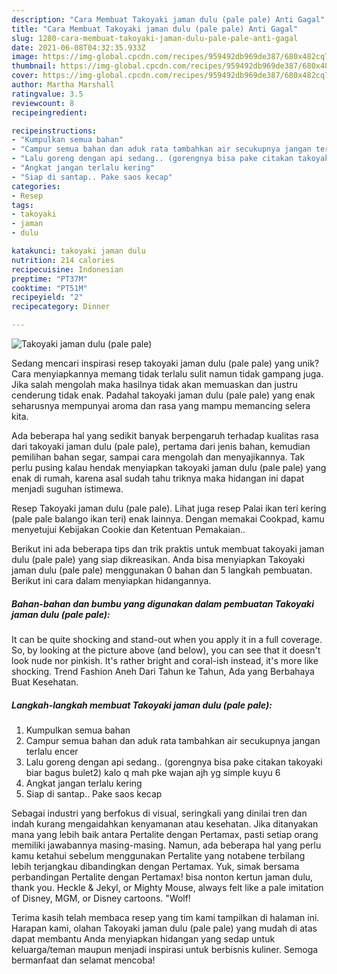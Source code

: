 ```yaml
---
description: "Cara Membuat Takoyaki jaman dulu (pale pale) Anti Gagal"
title: "Cara Membuat Takoyaki jaman dulu (pale pale) Anti Gagal"
slug: 1280-cara-membuat-takoyaki-jaman-dulu-pale-pale-anti-gagal
date: 2021-06-08T04:32:35.933Z
image: https://img-global.cpcdn.com/recipes/959492db969de387/680x482cq70/takoyaki-jaman-dulu-pale-pale-foto-resep-utama.jpg
thumbnail: https://img-global.cpcdn.com/recipes/959492db969de387/680x482cq70/takoyaki-jaman-dulu-pale-pale-foto-resep-utama.jpg
cover: https://img-global.cpcdn.com/recipes/959492db969de387/680x482cq70/takoyaki-jaman-dulu-pale-pale-foto-resep-utama.jpg
author: Martha Marshall
ratingvalue: 3.5
reviewcount: 8
recipeingredient:

recipeinstructions:
- "Kumpulkan semua bahan"
- "Campur semua bahan dan aduk rata tambahkan air secukupnya jangan terlalu encer"
- "Lalu goreng dengan api sedang.. (gorengnya bisa pake citakan takoyaki biar bagus bulet2) kalo q mah pke wajan ajh yg simple kuyu 6"
- "Angkat jangan terlalu kering"
- "Siap di santap.. Pake saos kecap"
categories:
- Resep
tags:
- takoyaki
- jaman
- dulu

katakunci: takoyaki jaman dulu 
nutrition: 214 calories
recipecuisine: Indonesian
preptime: "PT37M"
cooktime: "PT51M"
recipeyield: "2"
recipecategory: Dinner

---
```



![Takoyaki jaman dulu (pale pale)](https://img-global.cpcdn.com/recipes/959492db969de387/680x482cq70/takoyaki-jaman-dulu-pale-pale-foto-resep-utama.jpg)

Sedang mencari inspirasi resep takoyaki jaman dulu (pale pale) yang unik? Cara menyiapkannya memang tidak terlalu sulit namun tidak gampang juga. Jika salah mengolah maka hasilnya tidak akan memuaskan dan justru cenderung tidak enak. Padahal takoyaki jaman dulu (pale pale) yang enak seharusnya mempunyai aroma dan rasa yang mampu memancing selera kita.

Ada beberapa hal yang sedikit banyak berpengaruh terhadap kualitas rasa dari takoyaki jaman dulu (pale pale), pertama dari jenis bahan, kemudian pemilihan bahan segar, sampai cara mengolah dan menyajikannya. Tak perlu pusing kalau hendak menyiapkan takoyaki jaman dulu (pale pale) yang enak di rumah, karena asal sudah tahu triknya maka hidangan ini dapat menjadi suguhan istimewa.

Resep Takoyaki jaman dulu (pale pale). Lihat juga resep Palai ikan teri kering (pale pale balango ikan teri) enak lainnya. Dengan memakai Cookpad, kamu menyetujui Kebijakan Cookie dan Ketentuan Pemakaian..


Berikut ini ada beberapa tips dan trik praktis untuk membuat takoyaki jaman dulu (pale pale) yang siap dikreasikan. Anda bisa menyiapkan Takoyaki jaman dulu (pale pale) menggunakan 0 bahan dan 5 langkah pembuatan. Berikut ini cara dalam menyiapkan hidangannya.

<!--inarticleads1-->

##### Bahan-bahan dan bumbu yang digunakan dalam pembuatan Takoyaki jaman dulu (pale pale):



It can be quite shocking and stand-out when you apply it in a full coverage. So, by looking at the picture above (and below), you can see that it doesn&#39;t look nude nor pinkish. It&#39;s rather bright and coral-ish instead, it&#39;s more like shocking. Trend Fashion Aneh Dari Tahun ke Tahun, Ada yang Berbahaya Buat Kesehatan. 

<!--inarticleads2-->

##### Langkah-langkah membuat Takoyaki jaman dulu (pale pale):

1. Kumpulkan semua bahan
1. Campur semua bahan dan aduk rata tambahkan air secukupnya jangan terlalu encer
1. Lalu goreng dengan api sedang.. (gorengnya bisa pake citakan takoyaki biar bagus bulet2) kalo q mah pke wajan ajh yg simple kuyu 6
1. Angkat jangan terlalu kering
1. Siap di santap.. Pake saos kecap


Sebagai industri yang berfokus di visual, seringkali yang dinilai tren dan indah kurang mengaidahkan kenyamanan atau kesehatan. Jika ditanyakan mana yang lebih baik antara Pertalite dengan Pertamax, pasti setiap orang memiliki jawabannya masing-masing. Namun, ada beberapa hal yang perlu kamu ketahui sebelum menggunakan Pertalite yang notabene terbilang lebih terjangkau dibandingkan dengan Pertamax. Yuk, simak bersama perbandingan Pertalite dengan Pertamax! bisa nonton kertun jaman dulu, thank you. Heckle &amp; Jekyl, or Mighty Mouse, always felt like a pale imitation of Disney, MGM, or Disney cartoons. &#34;Wolf! 

Terima kasih telah membaca resep yang tim kami tampilkan di halaman ini. Harapan kami, olahan Takoyaki jaman dulu (pale pale) yang mudah di atas dapat membantu Anda menyiapkan hidangan yang sedap untuk keluarga/teman maupun menjadi inspirasi untuk berbisnis kuliner. Semoga bermanfaat dan selamat mencoba!
